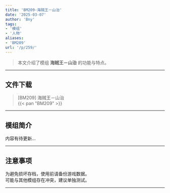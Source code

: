 ```yaml
---
title: 'BM209-海贼王－山治'
date: '2025-03-07'
author: 'Bny'
tags:
- '模组'
- '人物'
aliases:
- 'BM209'
url: '/p/259/'
---
```


> 本文介绍了模组 **海贼王－山治** 的功能与特点。

---

## 文件下载

> [BM209] 海贼王－山治  
{{< pan "BM209" >}}  

---

## 模组简介

>  
内容有待更新...  

---

## 注意事项

>  
为避免损坏存档，使用前请备份游戏数据。  
可能与其他模组存在冲突，建议单独测试。  

---

